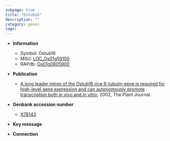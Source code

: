 ```yaml
---
subpage: true
title: "Ostub16"
description: ""
category: genes
tags: 
---
```


* **Information**  
    + Symbol: Ostub16  
    + MSU: [LOC_Os01g59150](http://rice.plantbiology.msu.edu/cgi-bin/ORF_infopage.cgi?orf=LOC_Os01g59150)  
    + RAPdb: [Os01g0805900](http://rapdb.dna.affrc.go.jp/viewer/gbrowse_details/irgsp1?name=Os01g0805900)  

* **Publication**  
    + [A long leader intron of the Ostub16 rice β-tubulin gene is required for high-level gene expression and can autonomously promote transcription both in vivo and in vitro](http://www.ncbi.nlm.nih.gov/pubmed?term=A+long+leader+intron+of+the+Ostub16+rice+β-tubulin+gene+is+required+for+high-level+gene+expression+and+can+autonomously+promote+transcription+both+in+vivo+and+in+vitro%5BTitle%5D), 2002, The Plant Journal.

* **Genbank accession number**  
    + [X78143](http://www.ncbi.nlm.nih.gov/nuccore/X78143)

* **Key message**  

* **Connection**  



